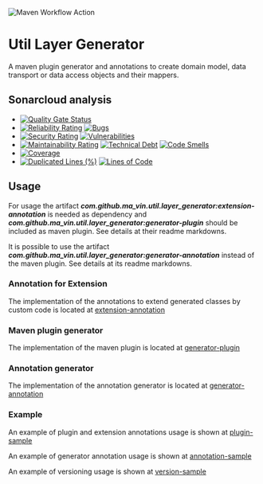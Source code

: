 ![Maven Workflow Action](https://github.com/Ma-Vin/layer-generator/actions/workflows/maven.yml/badge.svg)

# Util Layer Generator

A maven plugin generator and annotations to create domain model, data transport or data access objects and their
mappers.

## Sonarcloud analysis

* [![Quality Gate Status](https://sonarcloud.io/api/project_badges/measure?project=Ma-Vin_de.ma_vin.util.layerGenerator&metric=alert_status)](https://sonarcloud.io/dashboard?id=Ma-Vin_de.ma_vin.util.layerGenerator)
* [![Reliability Rating](https://sonarcloud.io/api/project_badges/measure?project=Ma-Vin_de.ma_vin.util.layerGenerator&metric=reliability_rating)](https://sonarcloud.io/dashboard?id=Ma-Vin_de.ma_vin.util.layerGenerator)  [![Bugs](https://sonarcloud.io/api/project_badges/measure?project=Ma-Vin_de.ma_vin.util.layerGenerator&metric=bugs)](https://sonarcloud.io/dashboard?id=Ma-Vin_de.ma_vin.util.layerGenerator)
* [![Security Rating](https://sonarcloud.io/api/project_badges/measure?project=Ma-Vin_de.ma_vin.util.layerGenerator&metric=security_rating)](https://sonarcloud.io/dashboard?id=Ma-Vin_de.ma_vin.util.layerGenerator)  [![Vulnerabilities](https://sonarcloud.io/api/project_badges/measure?project=Ma-Vin_de.ma_vin.util.layerGenerator&metric=vulnerabilities)](https://sonarcloud.io/dashboard?id=Ma-Vin_de.ma_vin.util.layerGenerator)
* [![Maintainability Rating](https://sonarcloud.io/api/project_badges/measure?project=Ma-Vin_de.ma_vin.util.layerGenerator&metric=sqale_rating)](https://sonarcloud.io/dashboard?id=Ma-Vin_de.ma_vin.util.layerGenerator)  [![Technical Debt](https://sonarcloud.io/api/project_badges/measure?project=Ma-Vin_de.ma_vin.util.layerGenerator&metric=sqale_index)](https://sonarcloud.io/dashboard?id=Ma-Vin_de.ma_vin.util.layerGenerator)  [![Code Smells](https://sonarcloud.io/api/project_badges/measure?project=Ma-Vin_de.ma_vin.util.layerGenerator&metric=code_smells)](https://sonarcloud.io/dashboard?id=Ma-Vin_de.ma_vin.util.layerGenerator)
* [![Coverage](https://sonarcloud.io/api/project_badges/measure?project=Ma-Vin_de.ma_vin.util.layerGenerator&metric=coverage)](https://sonarcloud.io/dashboard?id=Ma-Vin_de.ma_vin.util.layerGenerator)
* [![Duplicated Lines (%)](https://sonarcloud.io/api/project_badges/measure?project=Ma-Vin_de.ma_vin.util.layerGenerator&metric=duplicated_lines_density)](https://sonarcloud.io/dashboard?id=Ma-Vin_de.ma_vin.util.layerGenerator)  [![Lines of Code](https://sonarcloud.io/api/project_badges/measure?project=Ma-Vin_de.ma_vin.util.layerGenerator&metric=ncloc)](https://sonarcloud.io/dashboard?id=Ma-Vin_de.ma_vin.util.layerGenerator)

## Usage

For usage the artifact ***com.github.ma_vin.util.layer_generator:extension-annotation*** is needed as dependency
and ***com.github.ma_vin.util.layer_generator:generator-plugin*** should be included as maven plugin. See details at their
readme markdowns.

It is possible to use the artifact ***com.github.ma_vin.util.layer_generator:generator-annotation*** instead of the maven
plugin. See details at its readme markdowns.

### Annotation for Extension

The implementation of the annotations to extend generated classes by custom code is located
at [extension-annotation](/extension-annotation)

### Maven plugin generator

The implementation of the maven plugin is located at [generator-plugin](/generator-plugin)

### Annotation generator

The implementation of the annotation generator is located at [generator-annotation](/generator-annotation)

### Example

An example of plugin and extension annotations usage is shown at [plugin-sample](/sample/plugin-sample)

An example of generator annotation usage is shown at [annotation-sample](/sample/annotation-sample)

An example of versioning usage is shown at [version-sample](/sample/version-sample)